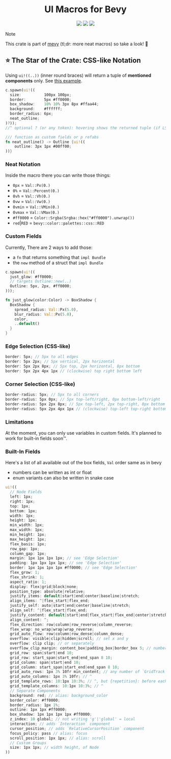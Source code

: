 <h1 align="center">UI Macros for Bevy</h1>
<p align="center">
    <a href="https://github.com/dekirisu/mevy" style="position:relative"><img src="https://img.shields.io/badge/github-dekirisu/mevy-ee6677"></a>
    <a href="https://crates.io/crates/mevy_ui" style="position:relative"><img src="https://img.shields.io/crates/v/mevy_ui"></a>
    <a href="https://discord.gg/kevWvBuPFg" style="position:relative"><img src="https://img.shields.io/discord/515100001903312898"></a>
</p>

> [!NOTE]
> This crate is part of [mevy](https://github.com/dekirisu/mevy) (tl;dr: more neat macros) so take a look! 🦆


## ⭐ The Star of the Crate: CSS-like Notation
Using `ui!((..))` (inner round braces) will return a tuple of **mentioned components** only. See [this example](../../examples/ui_bundle.rs).
```rust
c.spawn(ui!((
  size:          100px 100px;
  border:        5px #ff0000;
  box_shadow:    10% 10% 3px 8px #ffaa44;
  background:    #ffffff;
  border_radius: 6px;
  neat_outline;
)?));
//^ optional ? (or any token): hovering shows the returned tuple (if LSP used)

/// function as custom fields or p refabs
fn neat_outline() -> Outline {ui!((
    outline: 3px 1px #00ff00;
))}
```

### Neat Notation
Inside the macro there you can write those things:
- `0px` = `Val::Px(0.)`
- `0%` = `Val::Percent(0.)`
- `0vh` = `Val::Vh(0.)`
- `0vw` = `Val::Vw(0.)`
- `0vmin` = `Val::VMin(0.)`
- `0vmax` = `Val::VMax(0.)`
- `#ff0000` = `Color::Srgba(Srgba::hex("#ff0000").unwrap())`
- `red`|`RED` = `bevy::color::palettes::css::RED`

### Custom Fields
Currently, There are 2 ways to add those:
- a `fn` that returns something that `impl Bundle`
- the `new` method of a struct that `impl Bundle`
```rust
c.spawn(ui!((
  just_glow: #ff0000;
  // targets Outline::new(..)
  Outline: 5px, 2px, #ff0000;
)));

fn just_glow(color:Color) -> BoxShadow {
  BoxShadow {
    spread_radius: Val::Px(5.0),
    blur_radius: Val::Px(5.0),
    color,
    ..default()
  }
}
```

### Edge Selection (CSS-like)
```rust
border: 5px; // 5px to all edges
border: 5px 2px; // 5px vertical, 2px horizontal
border: 5px 2px 8px; // 5px top, 2px horizontal, 8px bottom
border: 5px 2px 4px 1px // (clockwise) top right bottom left
```

### Corner Selection (CSS-like)
```rust
border-radius: 5px; // 5px to all corners
border-radius: 5px 0px; // 5px top-left/right, 0px bottom-left/right
border-radius: 5px 2px 8px; // 5px top-left, 2px top-right, 8px bottom
border-radius: 5px 2px 4px 1px // (clockwise) top-left top-right bottom-right bottom-left
```

### Limitations
At the moment, you can only use variables in custom fields. It's planned to work for built-in fields soon™.


### Built-In Fields
Here's a list of all available out of the box fields, `Val` order same as in bevy
- numbers can be written as int or float
- enum variants can also be written in snake case
```rust
ui!((
  // Node Fields
  left: 1px;
  right: 1px;
  top: 1px;
  bottom: 1px;
  width: 1px;
  height: 1px;
  min_width: 1px;
  max_width: 1px;
  min_height: 1px;
  max_height: 1px;
  flex_basis: 1px;
  row_gap: 1px;
  column_gap: 1px;
  margin: 1px 1px 1px 1px; // see 'Edge Selection'
  padding: 1px 1px 1px 1px; // see 'Edge Selection'
  border: 1px 1px 1px 1px #ff0000; // see 'Edge Selection'
  flex_grow: 1;
  flex_shrink: 1;
  aspect_ratio: 1;
  display: flex|grid|block|none;
  position_type: absolute|relative;
  justify_items: default|start|end|center|baseline|stretch;
  align_items: ^|flex_start|flex_end;
  justify_self: auto|start|end|center|baseline|stretch;
  align_self: ^|flex_start|flex_end;
  justify_content: default|start|end|flex_start|flex_end|center|stretch|space_between|space_evenly|space_around;
  align_content: ^;
  flex_direction: row|column|row_reverse|column_reverse;
  flex_wrap: no_wrap|wrap|wrap_reverse;
  grid_auto_flow: row|column|row_dense|column_dense;
  overflow: visible|clip|hidden|scroll; // set x and y
  overflow: clip clip; // or separately
  overflow_clip_margin: content_box|padding_box|border_box 5; // number optional
  grid_row: span|start|end 10;
  grid_row: start_span|start_end|end_span 8 10;
  grid_column: span|start|end 10;
  grid_column: start_span|start_end|end_span 8 10;
  grid_auto_rows: 1px 3% 10fr min_content; // any number of `GridTrack`s
  grid_auto_columns: 1px 3% 10fr; // ^
  grid_template_rows: 10:1px 10:3%; // ^, but {repetition}: before each Track
  grid_template_columns: 10:1px 10:3%; // ^
  // Separate Components
  background: red; // alias: background_color
  border_color: #ff0000;
  border_radius: 1px 1%;
  outline: 1px 1px #ff0000;
  box_shadow: 1px 1px 1px 1px #ff0000;
  z_index: 10 global; // not writing 'g'|'global' = local
  interaction; // adds `Interaction` component
  cursor_position; // adds `RelativeCursorPosition` component
  focus_policy: pass // alias: focus
  scroll_position: 1px 1px; // alias: scroll
  // Custom Groups
  size: 1px 1px; // width height, of Node
))
```

